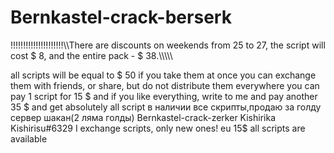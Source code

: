 # Bernkastel-crack-berserk
!!!!!!!!!!!!!!!!!!!!!\\\There are discounts on weekends from 25 to 27, the script will cost $ 8, and the entire pack - $ 38.\\\\\\\\\\

all scripts will be equal to $ 50 if you take them at once
you can exchange them with friends, or share, but do not distribute them everywhere
you can pay 1 script for 15 $ and if you like everything, write to me and pay another 35 $ and get absolutely all script
в наличии все скрипты,продаю за голду сервер шакан(2 ляма голды)
Bernkastel-crack-zerker Kishirika Kishirisu#6329
I exchange scripts, only new ones! eu 15$
all scripts are available


